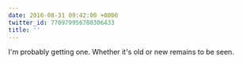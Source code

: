 ```yaml
---
date: 2016-08-31 09:42:00 +0000
twitter_id: 770979956780306433
title: ''
---
```


<!-- Tweet at https://twitter.com/statuses/770959849475739648 is either deleted or protected. -->

I'm probably getting one. Whether it's old or new remains to be seen.
